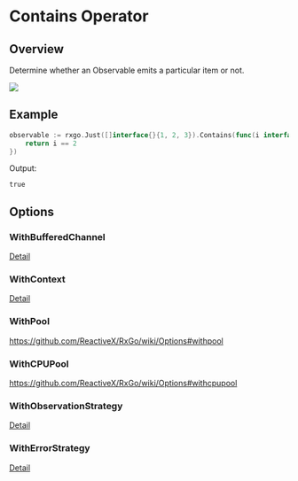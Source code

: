 # Contains Operator

## Overview

Determine whether an Observable emits a particular item or not.

![](http://reactivex.io/documentation/operators/images/contains.png)

## Example

```go
observable := rxgo.Just([]interface{}{1, 2, 3}).Contains(func(i interface{}) bool {
	return i == 2
})
```

Output:

```
true
```

## Options

### WithBufferedChannel

[Detail](options.md#withbufferedchannel)

### WithContext

[Detail](options.md#withcontext)

### WithPool

https://github.com/ReactiveX/RxGo/wiki/Options#withpool

### WithCPUPool

https://github.com/ReactiveX/RxGo/wiki/Options#withcpupool

### WithObservationStrategy

[Detail](options.md#withobservationstrategy)

### WithErrorStrategy

[Detail](options.md#witherrorstrategy)